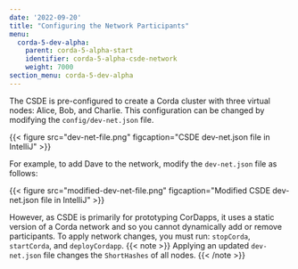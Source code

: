 ```yaml
---
date: '2022-09-20'
title: "Configuring the Network Participants"
menu:
  corda-5-dev-alpha:
    parent: corda-5-alpha-start
    identifier: corda-5-alpha-csde-network
    weight: 7000
section_menu: corda-5-dev-alpha
---
```

The CSDE is pre-configured to create a Corda cluster with three virtual nodes: Alice, Bob, and Charlie.
This configuration can be changed by modifying the `config/dev-net.json` file.

{{< figure src="dev-net-file.png" figcaption="CSDE dev-net.json file in IntelliJ" >}}

For example, to add Dave to the network, modify the `dev-net.json` file as follows:

{{< figure src="modified-dev-net-file.png" figcaption="Modified CSDE dev-net.json file in IntelliJ" >}}

However, as CSDE is primarily for prototyping CorDapps, it uses a static version of a Corda network and so you cannot dynamically add or remove participants. To apply network changes, you must run: `stopCorda`, `startCorda`, and `deployCordapp`.
{{< note >}}
Applying an updated `dev-net.json` file changes the `ShortHashes` of all nodes.
{{< /note >}}
